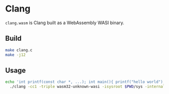 # Clang

`clang.wasm` is Clang built as a WebAssembly WASI binary.

## Build

```sh
make clang.c
make -j12
```

## Usage

```sh
echo 'int printf(const char *, ...); int main(){ printf("hello world"); }' | \
  ./clang -cc1 -triple wasm32-unknown-wasi -isysroot $PWD/sys -internal-isystem $PWD/sys/include -emit-obj -o /tmp/hello.o -
```
